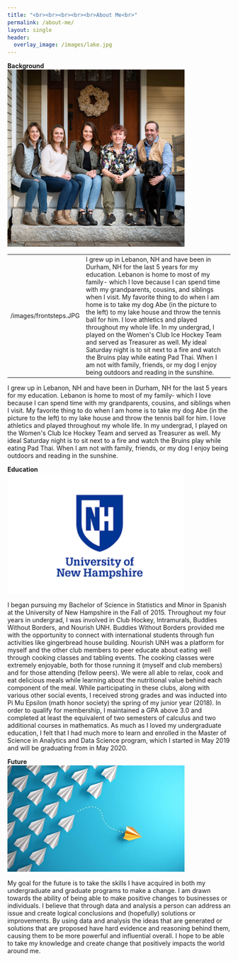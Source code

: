 ```yaml
---
title: "<br><br><br><br><br>About Me<br>"
permalink: /about-me/
layout: single
header:
  overlay_image: /images/lake.jpg
---
```

**Background**
<br>
<img src="/images/frontsteps.JPG" width="400" class="center"/>
</br>

| | |
|---|---|
|/images/frontsteps.JPG|I grew up in Lebanon, NH and have been in Durham, NH for the last 5 years for my education. Lebanon is home to most of my family- which I love because I can spend time with my grandparents, cousins, and siblings when I visit. My favorite thing to do when I am home is to take my dog Abe (in the picture to the left) to my lake house and throw the tennis ball for him. I love athletics and played throughout my whole life. In my undergrad, I played on the Women's Club Ice Hockey Team and served as Treasurer as well. My ideal Saturday night is to sit next to a fire and watch the Bruins play while eating Pad Thai. When I am not with family, friends, or my dog I enjoy being outdoors and reading in the sunshine.|

I grew up in Lebanon, NH and have been in Durham, NH for the last 5 years for my education. Lebanon is home to most of my family- which I love because I can spend time with my grandparents, cousins, and siblings when I visit. My favorite thing to do when I am home is to take my dog Abe (in the picture to the left) to my lake house and throw the tennis ball for him. I love athletics and played throughout my whole life. In my undergrad, I played on the Women's Club Ice Hockey Team and served as Treasurer as well. My ideal Saturday night is to sit next to a fire and watch the Bruins play while eating Pad Thai. When I am not with family, friends, or my dog I enjoy being outdoors and reading in the sunshine.

**Education**
<br>
<img src="/images/unhlogo.png" width="400" class="center"/>
</br>

I began pursuing my Bachelor of Science in Statistics and Minor in Spanish at the University of New Hampshire in the Fall of 2015. Throughout my four years in undergrad, I was involved in Club Hockey, Intramurals, Buddies Without Borders, and Nourish UNH. Buddies Without Borders provided me with the opportunity to connect with international students through fun activities like gingerbread house building. Nourish UNH was a platform for myself and the other club members to peer educate about eating well through cooking classes and tabling events. The cooking classes were extremely enjoyable, both for those running it (myself and club members) and for those attending (fellow peers). We were all able to relax, cook and eat delicious meals while learning about the nutritional value behind each component of the meal. While participating in these clubs, along with various other social events, I received strong grades and was inducted into Pi Mu Epsilon (math honor society) the spring of my junior year (2018). In order to qualify for membership, I maintained a GPA above 3.0 and completed at least the equivalent of two semesters of calculus and two additional courses in mathematics. As much as I loved my undergraduate education, I felt that I had much more to learn and enrolled in the Master of Science in Analytics and Data Science program, which I started in May 2019 and will be graduating from in May 2020.

**Future**
<br>
<img src="/images/change.jpg" width="400" class="center"/>
</br>

My goal for the future is to take the skills I have acquired in both my undergraduate and graduate programs to make a change. I am drawn towards the ability of being able to make positive changes to businesses or individuals. I believe that through data and analysis a person can address an issue and create logical conclusions and (hopefully) solutions or improvements. By using data and analysis the ideas that are generated or solutions that are proposed have hard evidence and reasoning behind them, causing them to be more powerful and influential overall. I hope to be able to take my knowledge and create change that positively impacts the world around me.
 
